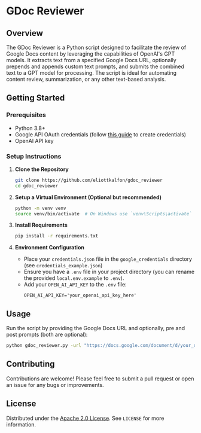 # GDoc Reviewer

## Overview
The GDoc Reviewer is a Python script designed to facilitate the review of Google Docs content by leveraging the capabilities of OpenAI's GPT models. It extracts text from a specified Google Docs URL, optionally prepends and appends custom text prompts, and submits the combined text to a GPT model for processing. The script is ideal for automating content review, summarization, or any other text-based analysis.

## Getting Started

### Prerequisites
- Python 3.8+
- Google API OAuth credentials (follow [this guide](https://developers.google.com/workspace/guides/create-credentials) to create credentials)
- OpenAI API key

### Setup Instructions

1. **Clone the Repository**
   ```bash
   git clone https://github.com/eliottkalfon/gdoc_reviewer
   cd gdoc_reviewer
   ```

2. **Setup a Virtual Environment (Optional but recommended)**
   ```bash
   python -m venv venv
   source venv/bin/activate  # On Windows use `venv\Scripts\activate`
   ```

3. **Install Requirements**
   ```bash
   pip install -r requirements.txt
   ```

4. **Environment Configuration**
   - Place your `credentials.json` file in the `google_credentials` directory (see `credentials_example.json`)
   - Ensure you have a `.env` file in your project directory (you can rename the provided `local.env.example` to `.env`).
   - Add your `OPEN_AI_API_KEY` to the `.env` file:
     ```
     OPEN_AI_API_KEY='your_openai_api_key_here'
     ```

## Usage

Run the script by providing the Google Docs URL and optionally, pre and post prompts (both are optional):

```bash
python gdoc_reviewer.py -url "https://docs.google.com/document/d/your_document_id_here/edit" -pre "Please review the following text:" -post "End of analysis."
```


## Contributing
Contributions are welcome! Please feel free to submit a pull request or open an issue for any bugs or improvements.

## License
Distributed under the [Apache 2.0 License](LICENSE). See `LICENSE` for more information.